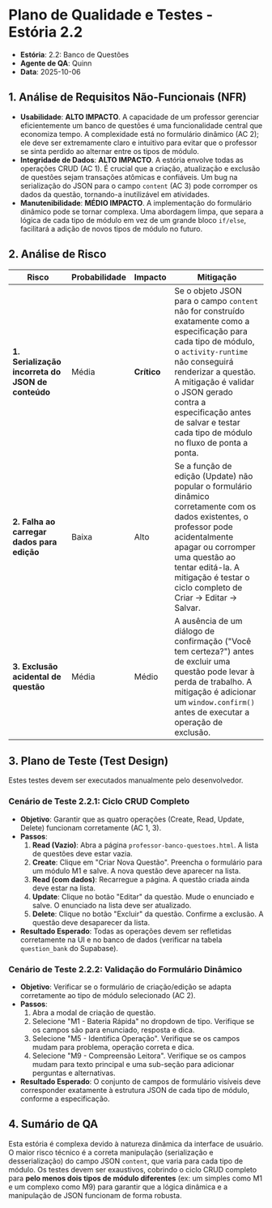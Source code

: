 # Plano de Qualidade e Testes - Estória 2.2

- **Estória**: 2.2: Banco de Questões
- **Agente de QA**: Quinn
- **Data**: 2025-10-06

## 1. Análise de Requisitos Não-Funcionais (NFR)

- **Usabilidade**: **ALTO IMPACTO**. A capacidade de um professor gerenciar eficientemente um banco de questões é uma funcionalidade central que economiza tempo. A complexidade está no formulário dinâmico (AC 2); ele deve ser extremamente claro e intuitivo para evitar que o professor se sinta perdido ao alternar entre os tipos de módulo.
- **Integridade de Dados**: **ALTO IMPACTO**. A estória envolve todas as operações CRUD (AC 1). É crucial que a criação, atualização e exclusão de questões sejam transações atômicas e confiáveis. Um bug na serialização do JSON para o campo `content` (AC 3) pode corromper os dados da questão, tornando-a inutilizável em atividades.
- **Manutenibilidade**: **MÉDIO IMPACTO**. A implementação do formulário dinâmico pode se tornar complexa. Uma abordagem limpa, que separa a lógica de cada tipo de módulo em vez de um grande bloco `if/else`, facilitará a adição de novos tipos de módulo no futuro.

## 2. Análise de Risco

| Risco | Probabilidade | Impacto | Mitigação |
|---|---|---|---|
| **1. Serialização incorreta do JSON de conteúdo** | Média | **Crítico** | Se o objeto JSON para o campo `content` não for construído exatamente como a especificação para cada tipo de módulo, o `activity-runtime` não conseguirá renderizar a questão. A mitigação é validar o JSON gerado contra a especificação antes de salvar e testar cada tipo de módulo no fluxo de ponta a ponta. |
| **2. Falha ao carregar dados para edição** | Baixa | Alto | Se a função de edição (Update) não popular o formulário dinâmico corretamente com os dados existentes, o professor pode acidentalmente apagar ou corromper uma questão ao tentar editá-la. A mitigação é testar o ciclo completo de Criar -> Editar -> Salvar. |
| **3. Exclusão acidental de questão** | Média | Médio | A ausência de um diálogo de confirmação ("Você tem certeza?") antes de excluir uma questão pode levar à perda de trabalho. A mitigação é adicionar um `window.confirm()` antes de executar a operação de exclusão. |

## 3. Plano de Teste (Test Design)

Estes testes devem ser executados manualmente pelo desenvolvedor.

### Cenário de Teste 2.2.1: Ciclo CRUD Completo
- **Objetivo**: Garantir que as quatro operações (Create, Read, Update, Delete) funcionam corretamente (AC 1, 3).
- **Passos**:
  1.  **Read (Vazio)**: Abra a página `professor-banco-questoes.html`. A lista de questões deve estar vazia.
  2.  **Create**: Clique em "Criar Nova Questão". Preencha o formulário para um módulo M1 e salve. A nova questão deve aparecer na lista.
  3.  **Read (com dados)**: Recarregue a página. A questão criada ainda deve estar na lista.
  4.  **Update**: Clique no botão "Editar" da questão. Mude o enunciado e salve. O enunciado na lista deve ser atualizado.
  5.  **Delete**: Clique no botão "Excluir" da questão. Confirme a exclusão. A questão deve desaparecer da lista.
- **Resultado Esperado**: Todas as operações devem ser refletidas corretamente na UI e no banco de dados (verificar na tabela `question_bank` do Supabase).

### Cenário de Teste 2.2.2: Validação do Formulário Dinâmico
- **Objetivo**: Verificar se o formulário de criação/edição se adapta corretamente ao tipo de módulo selecionado (AC 2).
- **Passos**:
  1.  Abra a modal de criação de questão.
  2.  Selecione "M1 - Bateria Rápida" no dropdown de tipo. Verifique se os campos são para enunciado, resposta e dica.
  3.  Selecione "M5 - Identifica Operação". Verifique se os campos mudam para problema, operação correta e dica.
  4.  Selecione "M9 - Compreensão Leitora". Verifique se os campos mudam para texto principal e uma sub-seção para adicionar perguntas e alternativas.
- **Resultado Esperado**: O conjunto de campos de formulário visíveis deve corresponder exatamente à estrutura JSON de cada tipo de módulo, conforme a especificação.

## 4. Sumário de QA

Esta estória é complexa devido à natureza dinâmica da interface de usuário. O maior risco técnico é a correta manipulação (serialização e desserialização) do campo JSON `content`, que varia para cada tipo de módulo. Os testes devem ser exaustivos, cobrindo o ciclo CRUD completo para **pelo menos dois tipos de módulo diferentes** (ex: um simples como M1 e um complexo como M9) para garantir que a lógica dinâmica e a manipulação de JSON funcionam de forma robusta.
